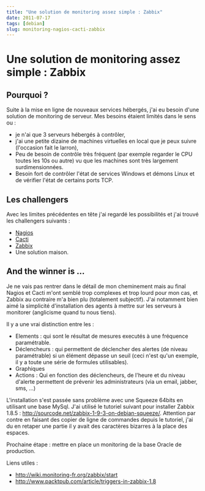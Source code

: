 ```yaml
---
title: "Une solution de monitoring assez simple : Zabbix"
date: 2011-07-17
tags: [debian]
slug: monitoring-nagios-cacti-zabbix
---
```

# Une solution de monitoring assez simple : Zabbix

## Pourquoi ?
Suite à la mise en ligne de nouveaux services hébergés, j'ai eu besoin d'une solution de monitoring de serveur. Mes besoins étaient limités dans le sens ou :

* je n'ai que 3 serveurs hébergés à contrôler,
* j'ai une petite dizaine de machines virtuelles en local que je peux suivre (l'occasion fait le larron),
* Peu de besoin de contrôle très fréquent (par exemple regarder le CPU toutes les 10s ou autre) vu que les machines sont très largement surdimensionnées.
* Besoin fort de contrôler l'état de services Windows et démons Linux et de vérifier l'état de certains ports TCP.

## Les challengers

Avec les limites précédentes en tête j'ai regardé les possibilités et j'ai trouvé les challengers suivants :

* [Nagios](http://www.nagios.org/)
* [Cacti](http://www.cacti.net/)
* [Zabbix](http://www.zabbix.com/)
* Une solution maison.

## And the winner is ...

Je ne vais pas rentrer dans le détail de mon cheminement mais au final Nagios et Cacti m'ont semblé trop complexes et trop lourd pour mon cas, et Zabbix au contraire m'a bien plu (totalement subjectif). J'ai notamment bien aimé la simplicité d'installation des agents à mettre sur les serveurs à monitorer (anglicisme quand tu nous tiens).

Il y a une vrai distinction entre les :

* Elements : qui sont le résultat de mesures executés à une fréquence paramétrable.
* Déclencheurs : qui permettent de déclencher des alertes (de niveau paramétrable) si un élément dépasse un seuil (ceci n'est qu'un exemple, il y a toute une série de formules utilisables).
* Graphiques
* Actions : Qui en fonction des déclencheurs, de l'heure et du niveau d'alerte permettent de prévenir les administrateurs (via un email, jabber, sms, ...)

L'installation s'est passée sans problème avec une Squeeze 64bits en utilisant une base MySql. J'ai utilisé le tutoriel suivant pour installer Zabbix 1.8.5 : http://sourcode.net/zabbix-1-9-3-on-debian-squeeze/. Attention par contre en faisant des copier de ligne de commandes depuis le tutoriel, j'ai du en retaper une partie il y avait des caractères bizarres à la place des espaces.

Prochaine étape : mettre en place un monitoring de la base Oracle de production.

Liens utiles :

* http://wiki.monitoring-fr.org/zabbix/start
* http://www.packtpub.com/article/triggers-in-zabbix-1.8






